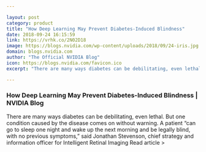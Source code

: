 ```yaml
---

layout: post
category: product
title: "How Deep Learning May Prevent Diabetes-Induced Blindness"
date: 2018-09-24 16:15:59
link: https://vrhk.co/2N02D18
image: https://blogs.nvidia.com/wp-content/uploads/2018/09/24-iris.jpg
domain: blogs.nvidia.com
author: "The Official NVIDIA Blog"
icon: https://blogs.nvidia.com/favicon.ico
excerpt: "There are many ways diabetes can be debilitating, even lethal. But one condition caused by the disease comes on without warning. A patient “can go to sleep one night and wake up the next morning and be legally blind, with no previous symptoms,” said Jonathan Stevenson, chief strategy and information officer for Intelligent Retinal Imaging Read article &gt;"

---
```


### How Deep Learning May Prevent Diabetes-Induced Blindness | NVIDIA Blog

There are many ways diabetes can be debilitating, even lethal. But one condition caused by the disease comes on without warning. A patient “can go to sleep one night and wake up the next morning and be legally blind, with no previous symptoms,” said Jonathan Stevenson, chief strategy and information officer for Intelligent Retinal Imaging Read article &gt;